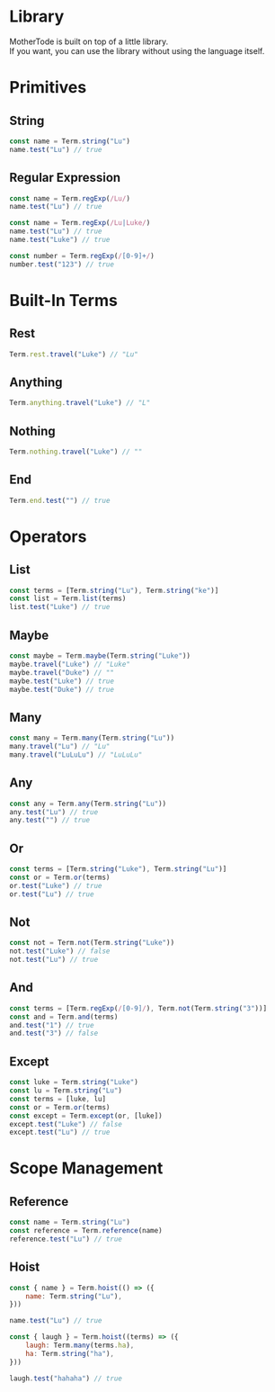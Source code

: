 # Library

MotherTode is built on top of a little library.<br>
If you want, you can use the library without using the language itself.

# Primitives

## String

```javascript
const name = Term.string("Lu")
name.test("Lu") // true
```

## Regular Expression

```javascript
const name = Term.regExp(/Lu/)
name.test("Lu") // true
```

```javascript
const name = Term.regExp(/Lu|Luke/)
name.test("Lu") // true
name.test("Luke") // true
```

```javascript
const number = Term.regExp(/[0-9]+/)
number.test("123") // true
```

# Built-In Terms

## Rest

```javascript
Term.rest.travel("Luke") // "Lu"
```

## Anything

```javascript
Term.anything.travel("Luke") // "L"
```

## Nothing

```javascript
Term.nothing.travel("Luke") // ""
```

## End

```javascript
Term.end.test("") // true
```

# Operators

## List

```javascript
const terms = [Term.string("Lu"), Term.string("ke")]
const list = Term.list(terms)
list.test("Luke") // true
```

## Maybe

```javascript
const maybe = Term.maybe(Term.string("Luke"))
maybe.travel("Luke") // "Luke"
maybe.travel("Duke") // ""
maybe.test("Luke") // true
maybe.test("Duke") // true
```

## Many

```javascript
const many = Term.many(Term.string("Lu"))
many.travel("Lu") // "Lu"
many.travel("LuLuLu") // "LuLuLu"
```

## Any

```javascript
const any = Term.any(Term.string("Lu"))
any.test("Lu") // true
any.test("") // true
```

## Or

```javascript
const terms = [Term.string("Luke"), Term.string("Lu")]
const or = Term.or(terms)
or.test("Luke") // true
or.test("Lu") // true
```

## Not

```javascript
const not = Term.not(Term.string("Luke"))
not.test("Luke") // false
not.test("Lu") // true
```

## And

```javascript
const terms = [Term.regExp(/[0-9]/), Term.not(Term.string("3"))]
const and = Term.and(terms)
and.test("1") // true
and.test("3") // false
```

## Except

```javascript
const luke = Term.string("Luke")
const lu = Term.string("Lu")
const terms = [luke, lu]
const or = Term.or(terms)
const except = Term.except(or, [luke])
except.test("Luke") // false
except.test("Lu") // true
```

# Scope Management

## Reference

```javascript
const name = Term.string("Lu")
const reference = Term.reference(name)
reference.test("Lu") // true
```

## Hoist

```javascript
const { name } = Term.hoist(() => ({
	name: Term.string("Lu"),
}))

name.test("Lu") // true
```

```javascript
const { laugh } = Term.hoist((terms) => ({
	laugh: Term.many(terms.ha),
	ha: Term.string("ha"),
}))

laugh.test("hahaha") // true
```
